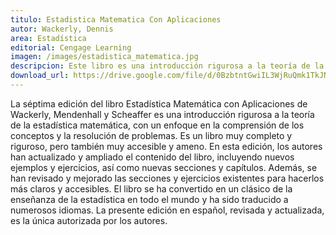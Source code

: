 ```yaml
---
titulo: Estadistica Matematica Con Aplicaciones
autor: Wackerly, Dennis
area: Estadística
editorial: Cengage Learning
imagen: /images/estadistica_matematica.jpg
descripcion: Este libro es una introducción rigurosa a la teoría de la estadística matemática, con un enfoque en la comprensión de los conceptos y la resolución de problemas. Es un libro muy completo y riguroso, pero también muy accesible y ameno.
download_url: https://drive.google.com/file/d/0BzbtntGwiIL3WjRuQmk1TkJNREU/view?usp=sharing&resourcekey=0-vuxy5MCah_8HufLPSvquiw
---
```


La séptima edición del libro Estadística Matemática con Aplicaciones de Wackerly, Mendenhall y Scheaffer es una introducción rigurosa a la teoría de la estadística matemática, con un enfoque en la comprensión de los conceptos y la resolución de problemas. Es un libro muy completo y riguroso, pero también muy accesible y ameno. En esta edición, los autores han actualizado y ampliado el contenido del libro, incluyendo nuevos ejemplos y ejercicios, así como nuevas secciones y capítulos. Además, se han revisado y mejorado las secciones y ejercicios existentes para hacerlos más claros y accesibles. El libro se ha convertido en un clásico de la enseñanza de la estadística en todo el mundo y ha sido traducido a numerosos idiomas. La presente edición en español, revisada y actualizada, es la única autorizada por los autores.
